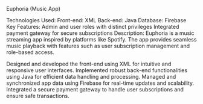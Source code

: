 Euphoria (Music App)

Technologies Used:
Front-end: XML
Back-end: Java
Database: Firebase
Key Features:
Admin and user roles with distinct privileges
Integrated payment gateway for secure subscriptions
Description:
Euphoria is a music streaming app inspired by platforms like Spotify. The app provides seamless music playback with features such as user subscription management and role-based access.

Designed and developed the front-end using XML for intuitive and responsive user interfaces.
Implemented robust back-end functionalities using Java for efficient data handling and processing.
Managed and synchronized app data using Firebase for real-time updates and scalability.
Integrated a secure payment gateway to handle user subscriptions and ensure safe transactions.
